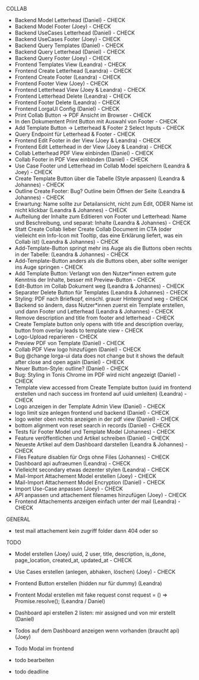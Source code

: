 COLLAB

-   Backend Model Letterhead (Daniel) - CHECK
-   Backend Model Footer (Joey) - CHECK
-   Backend UseCases Letterhead (Daniel) - CHECK
-   Backend UseCases Footer (Joey) - CHECK
-   Backend Query Templates (Daniel) - CHECK
-   Backend Query Letterhead (Daniel) - CHECK
-   Backend Query Footer (Joey) - CHECK
-   Frontend Templates View (Leandra) - CHECK
-   Frontend Create Letterhead (Leandra) - CHECK
-   Frontend Create Footer (Leandra) - CHECK
-   Frontend Footer View (Joey) - CHECK
-   Frontend Letterhead View (Joey & Leandra) - CHECK
-   Frontend Letterhead Delete (Leandra) - CHECK
-   Frontend Footer Delete (Leandra) - CHECK
-   Frontend LorgaUI Config (Daniel) - CHECK
-   Print Collab Button -> PDF Ansicht im Browser - CHECK
-   In den Dokumentent Print Button mit Auswahl von Footer - CHECK
-   Add Template Button -> Letterhead & Footer 2 Select Inputs - CHECK
-   Query Endpoint für Letterhead & Footer - CHECK
-   Frontend Edit Footer in der View (Joey & Leandra) - CHECK
-   Frontend Edit Letterhead in der View (Joey & Leandra) - CHECK
-   Collab Letterhead PDF View einbinden (Daniel) - CHECK
-   Collab Footer in PDF View einbinden (Daniel) - CHECK
-   Use Case Footer und Letterhead im Collab Model speichern (Leandra & Joey) - CHECK
-   Create Template Button über die Tabelle (Style anpassen) (Leandra & Johannes) - CHECK
-   Outline Create Footer: Bug? Outline beim Öffnen der Seite (Leandra & Johannes) - CHECK
-   Erwartung: Name sollte zur Detailansicht, nicht zum Edit, ODER Name ist nicht klickbar (Leandra & Johannes) - CHECK
-   Aufteilung der Inhalte zum Editieren von Footer und Letterhead: Name und Beschreibung, und separat: Inhalte (Leandra & Johannes) - CHECK
-   Statt Create Collab lieber Create Collab Document im CTA (oder vielleicht ein Info-Icon mit Tooltip, das eine Erklärung liefert, was ein Collab ist) (Leandra & Johannes) - CHECK
-   Add-Template-Button springt mehr ins Auge als die Buttons oben rechts in der Tabelle: (Leandra & Johannes) - CHECK
-   Add-Template-Button anders als die Buttons oben, aber sollte weniger ins Auge springen - CHECK
-   Add Template Button: Verlangt von den Nutzer\*innen extrem gute Kenntnis der Inhalte, besser mit Preview-Button - CHECK
-   Edit-Button im Collab Dokument weg (Leandra & Johannes) - CHECK
-   Separater Delete Button für Templates (Leandra & Johannes) - CHECK
-   Styling: PDF nach Briefkopf, einschl. grauer Hintergrund weg - CHECK
-   Backend so ändern, dass Nutzer\*innen zuerst ein Template erstellen, und dann Footer und Letterhead (Leandra & Johannes) - CHECK
-   Remove description and title from footer and letterhead - CHECK
-   Create Template button only opens with title and description overlay, button from overlay leads to template view - CHECK
-   Logo-Upload reparieren - CHECK
-   Preview PDF von Template (Daniel) - CHECK
-   Collab PDF View logo hinzufügen (Daniel) - CHECK
-   Bug @change lorga-ui data does not change but it shows the default after close and open again (Daniel) - CHECK
-   Neuer Button-Style: outline? (Daniel) - CHECK
-   Bug: Styling in Tonis Chrome im PDF wird nicht angezeigt (Daniel) - CHECK
-   Template view accessed from Create Template button (uuid im frontend erstellen und nach success im frontend auf uuid umleiten) (Leandra) - CHECK
-   Logo anzeigen in der Template Admin View (Daniel) - CHECK
-   logo limit size anlegen frontend und backend (Daniel) - CHECK
-   logo weiter oben rechts anzeigen in der pdf view (Daniel) - CHECK
-   bottom alignment von reset search in records (Daniel) - CHECK
-   Tests für Footer Model und Template Model (Johannes) - CHECK
-   Feature veröffentlichen und Artikel schreiben (Daniel) - CHECK
-   Neueste Artikel auf dem Dashboard darstellen (Leandra & Johannes) - CHECK
-   Files Feature disablen für Orgs ohne Files (Johannes) - CHECK
-   Dashboard api aufraeumen (Leandra) - CHECK
-   Vielleicht secondary etwas dezenter stylen (Leandra) - CHECK
-   Mail-Import Attachement Model erstellen (Joey) - CHECK
-   Mail-Import Attachement Model Encryption (Daniel) - CHECK
-   Import Use-Case anpassen (Joey) - CHECK
-   API anpassen und attachement filenames hinzufügen (Joey) - CHECK
-   Frontend Attachements anzeigen einfach unter der mail (Leandra) - CHECK

GENERAL

- test mail attachement kein zugriff folder dann 404 oder so

TODO

- Model erstellen (Joey) uuid, 2 user, title, description, is_done, page_location, created_at, updated_at - CHECK
- Use Cases erstellen (anlegen, abhaken, löschen) (Joey) - CHECK
- Frontend Button erstellen (hidden nur für dummy) (Leandra)
- Frontent Modal erstellen mit fake request const request = () => Promise.resolve(); (Leandra / Daniel)
- Dashboard api erstellen 2 listen: mir assigned und von mir erstellt (Daniel)

- Todos auf dem Dashboard anzeigen wenn vorhanden (braucht api) (Joey)
- Todo Modal im frontend

- todo bearbeiten

- todo deadline
